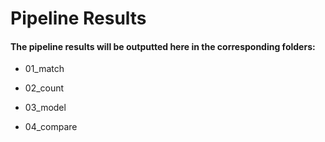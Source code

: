# Pipeline Results

#### The pipeline results will be outputted here in the corresponding folders:

* 01_match

* 02_count

* 03_model

* 04_compare
